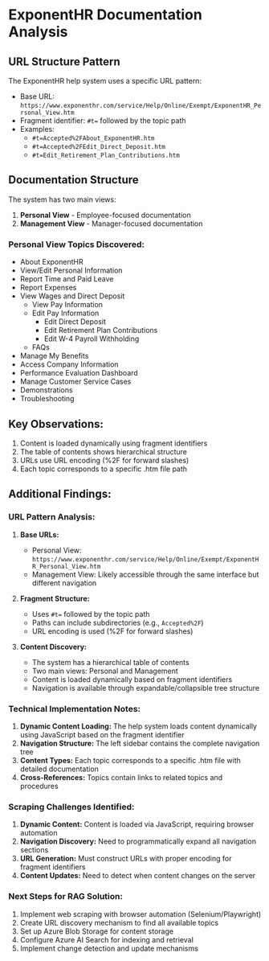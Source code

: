 # ExponentHR Documentation Analysis

## URL Structure Pattern
The ExponentHR help system uses a specific URL pattern:
- Base URL: `https://www.exponenthr.com/service/Help/Online/Exempt/ExponentHR_Personal_View.htm`
- Fragment identifier: `#t=` followed by the topic path
- Examples:
  - `#t=Accepted%2FAbout_ExponentHR.htm`
  - `#t=Accepted%2FEdit_Direct_Deposit.htm`
  - `#t=Edit_Retirement_Plan_Contributions.htm`

## Documentation Structure
The system has two main views:
1. **Personal View** - Employee-focused documentation
2. **Management View** - Manager-focused documentation

### Personal View Topics Discovered:
- About ExponentHR
- View/Edit Personal Information
- Report Time and Paid Leave
- Report Expenses
- View Wages and Direct Deposit
  - View Pay Information
  - Edit Pay Information
    - Edit Direct Deposit
    - Edit Retirement Plan Contributions
    - Edit W-4 Payroll Withholding
  - FAQs
- Manage My Benefits
- Access Company Information
- Performance Evaluation Dashboard
- Manage Customer Service Cases
- Demonstrations
- Troubleshooting

## Key Observations:
1. Content is loaded dynamically using fragment identifiers
2. The table of contents shows hierarchical structure
3. URLs use URL encoding (%2F for forward slashes)
4. Each topic corresponds to a specific .htm file path



## Additional Findings:

### URL Pattern Analysis:
1. **Base URLs:**
   - Personal View: `https://www.exponenthr.com/service/Help/Online/Exempt/ExponentHR_Personal_View.htm`
   - Management View: Likely accessible through the same interface but different navigation

2. **Fragment Structure:**
   - Uses `#t=` followed by the topic path
   - Paths can include subdirectories (e.g., `Accepted%2F`)
   - URL encoding is used (%2F for forward slashes)

3. **Content Discovery:**
   - The system has a hierarchical table of contents
   - Two main views: Personal and Management
   - Content is loaded dynamically based on fragment identifiers
   - Navigation is available through expandable/collapsible tree structure

### Technical Implementation Notes:
1. **Dynamic Content Loading:** The help system loads content dynamically using JavaScript based on the fragment identifier
2. **Navigation Structure:** The left sidebar contains the complete navigation tree
3. **Content Types:** Each topic corresponds to a specific .htm file with detailed documentation
4. **Cross-References:** Topics contain links to related topics and procedures

### Scraping Challenges Identified:
1. **Dynamic Content:** Content is loaded via JavaScript, requiring browser automation
2. **Navigation Discovery:** Need to programmatically expand all navigation sections
3. **URL Generation:** Must construct URLs with proper encoding for fragment identifiers
4. **Content Updates:** Need to detect when content changes on the server

### Next Steps for RAG Solution:
1. Implement web scraping with browser automation (Selenium/Playwright)
2. Create URL discovery mechanism to find all available topics
3. Set up Azure Blob Storage for content storage
4. Configure Azure AI Search for indexing and retrieval
5. Implement change detection and update mechanisms


